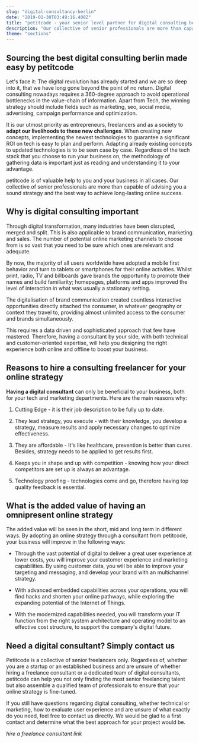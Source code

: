 ```yaml
---
slug: "digital-consultancy-berlin"
date: "2019-01-30T03:49:16.408Z"
title: "petitcode - your senior level partner for digital consulting berlin"
description: "Our collective of senior professionals are more than capable of advising you a sound digital strategy and the best way to achieve long-lasting digital success."
theme: "sections"
---
```


<Sections>
<Section>
<Columns contentWidth="6">
<ColumnContent>

# Sourcing the best digital consulting berlin made easy by petitcode

Let's face it: The digital revolution has already started and we are so deep into it, that we have long gone beyond the point of no return. Digital consulting nowadays requires a 360-degree approach to avoid operational bottlenecks in the value-chain of information. Apart from Tech, the winning strategy should include fields such as marketing, seo, social media, advertising, campaign performance and optimization.

It is our utmost priority as entrepreneurs, freelancers and as a society to **adapt our livelihoods to these new challenges**. When creating new concepts, implementing the newest technologies to guarantee a significant ROI on tech is easy to plan and perform. Adapting already existing concepts to updated technologies is to be seen case by case. Regardless of the tech stack that you choose to run your business on, the methodology of gathering data is important just as reading and understanding it to your advantage.

petitcode is of valuable help to you and your business in all cases. Our collective of senior professionals are more than capable of advising you a sound strategy and the best way to achieve long-lasting online success.

</ColumnContent>
<ColumnImage file="lost-co-178990-unsplash.jpg" alt="Finding an experienced and reliable digital partner can be a real hustle">
</ColumnImage>
</Columns>
</Section>
<Section>
<Columns reverse contentWidth="6">
<ColumnContent>

## Why is digital consulting important

Through digital transformation, many industries have been disrupted, merged and split. This is also applicable to brand communication, marketing and sales. The number of potential online marketing channels to choose from is so vast that you need to be sure which ones are relevant and adequate.

By now, the majority of all users worldwide have adopted a mobile first behavior and turn to tablets or smartphones for their online activities. Whilst print, radio, TV and billboards gave brands the opportunity to promote their names and build familiarity; homepages, platforms and apps improved the level of interaction in what was usually a stationary setting.

The digitalisation of brand communication created countless interactive opportunities directly attached the consumer, in whatever geography or context they travel to, providing almost unlimited access to the consumer and brands simultaneously.

This requires a data driven and sophisticated approach that few have mastered. Therefore, having a consultant by your side, with both technical and customer-oriented expertise, will help you designing the right experience both online and offline to boost your business.

</ColumnContent>
<ColumnImage file="irfan-simsar-1144378-unsplash.jpg" alt="petitcode’s web design agency only executes state-of-the-art solutions">
</ColumnImage>
</Columns>
</Section>
<Section>
<Columns reverse contentWidth="6">
<ColumnContent>

## Reasons to hire a consulting freelancer for your online strategy

**Having a digital consultant** can only be beneficial to your business, both for your tech and marketing departments. Here are the main reasons why:

1.  Cutting Edge - it is their job description to be fully up to date.

2.  They lead strategy, you execute - with their knowledge, you develop a strategy, measure results and apply necessary changes to optimize effectiveness.

3.  They are affordable - It's like healthcare, prevention is better than cures. Besides, strategy needs to be applied to get results first.

4.  Keeps you in shape and up with competition - knowing how your direct competitors are set up is always an advantage.

5.  Technology proofing - technologies come and go, therefore having top quality feedback is essential.

</ColumnContent>
<ColumnImage file="ryoji-iwata-669950-unsplash.jpg" alt="Digital consultants will help you prioritize your marketing decisions">
</ColumnImage>
</Columns>
</Section>
<Section>
<Columns reverse contentWidth="6">
<ColumnContent>

## What is the added value of having an omnipresent online strategy

The added value will be seen in the short, mid and long term in different ways. By adopting an online strategy through a consultant from petitcode, your business will improve in the following ways:

- Through the vast potential of digital to deliver a great user experience at lower costs, you will improve your customer experience and marketing capabilities. By using customer data, you will be able to improve your targeting and messaging, and develop your brand with an multichannel strategy.

- With advanced embedded capabilities across your operations, you will find hacks and shorten your online pathways, while exploring the expanding potential of the Internet of Things.

- With the modernized capabilities needed, you will transform your IT function from the right system architecture and operating model to an effective cost structure, to support the company's digital future.

</ColumnContent>
<ColumnImage file="med-badr-chemmaoui-630239-unsplash.jpg" alt="having an innovative digital strategy can be the puzzle’s missing piece to success">
</ColumnImage>
</Columns>

</Section>
<Section>
<Centered>

## Need a digital consultant? Simply contact us

Petitcode is a collective of senior freelancers only. Regardless of, whether you are a startup or an established business and are unsure of whether hiring a freelance consultant or a dedicated team of digital consultants, petitcode can help you not only finding the most senior freelancing talent but also assemble a qualified team of professionals to ensure that your online strategy is fine-tuned.

If you still have questions regarding digital consulting, whether technical or marketing, how to evaluate user experience and are unsure of what exactly do you need, feel free to contact us directly. We would be glad to a first contact and determine what the best approach for your project would be.

*hire a freelance consultant link*

</Centered>
</Section>
</Sections>
